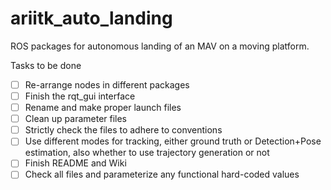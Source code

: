 # ariitk_auto_landing
ROS packages for autonomous landing of an MAV on a moving platform.

Tasks to be done  
- [ ] Re-arrange nodes in different packages
- [ ] Finish the rqt_gui interface
- [ ] Rename and make proper launch files
- [ ] Clean up parameter files
- [ ] Strictly check the files to adhere to conventions
- [ ] Use different modes for tracking, either ground truth or Detection+Pose estimation, also whether to use trajectory generation or not
- [ ] Finish README and Wiki
- [ ] Check all files and parameterize any functional hard-coded values